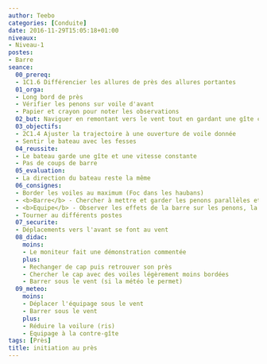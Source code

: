 ```yaml
---
author: Teebo
categories: [Conduite]
date: 2016-11-29T15:05:18+01:00
niveaux:
- Niveau-1
postes:
- Barre
seance:
  00_prereq:
  - 1C1.6 Différencier les allures de près des allures portantes
  01_orga:
  - Long bord de près
  - Vérifier les penons sur voile d'avant
  - Papier et crayon pour noter les observations
  02_but: Naviguer en remontant vers le vent tout en gardant une gîte constante
  03_objectifs:
  - 2C1.4 Ajuster la trajectoire à une ouverture de voile donnée
  - Sentir le bateau avec les fesses
  04_reussite:
  - Le bateau garde une gîte et une vitesse constante
  - Pas de coups de barre
  05_evaluation:
  - La direction du bateau reste la même
  06_consignes:
  - Border les voiles au maximum (Foc dans les haubans)
  - <b>Barre</b> - Chercher à mettre et garder les penons parallèles et horizontaux
  - <b>Equipe</b> - Observer les effets de la barre sur les penons, la vitesse, et la gîte
  - Tourner au différents postes
  07_securite:
  - Déplacements vers l'avant se font au vent
  08_didac:
    moins:
    - Le moniteur fait une démonstration commentée
    plus:
    - Rechanger de cap puis retrouver son près
    - Chercher le cap avec des voiles légèrement moins bordées
    - Barrer sous le vent (si la météo le permet)
  09_meteo:
    moins:
    - Déplacer l'équipage sous le vent
    - Barrer sous le vent
    plus:
    - Réduire la voilure (ris)
    - Equipage à la contre-gîte
tags: [Près]
title: initiation au près
---
```


